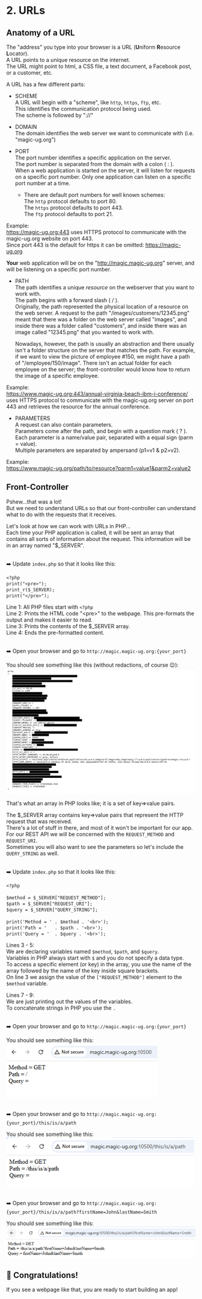 # 2. URLs

## Anatomy of a URL

The "address" you type into your browser is a URL (**U**niform **R**esource **L**ocator).  
A URL points to a unique resource on the internet.  
The URL might point to html, a CSS file, a text document, a Facebook post, or a customer, etc.  


A URL has a few different parts:  

* SCHEME  
    A URL will begin with a "scheme", like `http`, `https`, `ftp`, etc.  
    This identifies the communication protocol being used.   
    The scheme is followed by "://"  

* DOMAIN  
    The domain identifies the web server we want to communicate with (i.e. "magic-ug.org")  

* PORT  
    The port number identifies a specific application on the server.  
    The port number is separated from the domain with a colon ( : ).  
    When a web application is started on the server, it will listen for requests on a specific port number.  Only one application can listen on a specific port number at a time.  
    
    - There are default port numbers for well known schemes:  
    The `http` protocol defaults to port 80.  
    The `https` protocol defaults to port 443.  
    The `ftp` protocol defaults to port 21.  
      
Example:  
https://magic-ug.org:443 uses HTTPS protocol to communicate with the magic-ug.org website on port 443.   
Since port 443 is the default for https it can be omitted: https://magic-ug.org 

**Your** web application will be on the "http://magic.magic-ug.org" server, and will be listening on a specific port number.  

* PATH  
    The path identifies a unique *resource* on the webserver that you want to work with.  
    The path begins with a forward slash ( / ).  
    Originally, the path represented the physical location of a resource on the web server.  A request to the path "/images/customers/12345.png" meant that there was a folder on the web server called "images", and inside there was a folder called "customers", and inside there was an image called "12345.png" that you wanted to work with. 

    Nowadays, however, the path is usually an abstraction and there usually isn't a folder structure on the server that matches the path.  For example, if we want to view the picture of employee #150, we might have a path of "/employee/150/image". There isn't an actual folder for each employee on the server; the front-controller would know how to return the image of a specific employee.  
      
Example:  
https://www.magic-ug.org:443/annual-virginia-beach-ibm-i-conference/ uses HTTPS protocol to communicate with the magic-ug.org server on port 443 and retrieves the resource for the annual conference.  


* PARAMETERS  
    A request can also contain parameters.  
    Parameters come after the path, and begin with a question mark ( ? ).  
    Each parameter is a name/value pair, separated with a equal sign (parm = value).  
    Multiple parameters are separated by ampersand (p1=v1 & p2=v2).

Example:  
https://www.magic-ug.org/path/to/resource?parm1=value1&parm2=value2  



## Front-Controller
Pshew...that was a lot!  
But we need to understand URLs so that our front-controller can understand what to do with the requests that it receives.  

Let's look at how we can work with URLs in PHP...  
Each time your PHP application is called, it will be sent an array that contains all sorts of information about the request. This information will be in an array named "$_SERVER".  

<br>➡️ Update `index.php` so that it looks like this:  
```
<?php
print("<pre>");
print_r($_SERVER);
print("</pre>");
```
Line 1: All PHP files start with `<?php`  
Line 2: Prints the HTML code "&lt;pre&gt;" to the webpage.  This pre-formats the output and makes it easier to read.  
Line 3:  Prints the contents of the $_SERVER array.  
Line 4:  Ends the pre-formatted content.  

<br>➡️ Open your browser and go to `http://magic.magic-ug.org:{your_port}`  

You should see something like this (without redactions, of course 😉):  
![server array](images/server_array.PNG)  

That's what an array in PHP looks like; it is a set of key=>value pairs.  

The $_SERVER array contains key=>value pairs that represent the HTTP request that was received.  
There's a lot of stuff in there, and most of it won't be important for our app.  
For our REST API we will be concerned with the `REQUEST_METHOD` and `REQUEST_URI`.  
Sometimes you will also want to see the parameters so let's include the `QUERY_STRING` as well.


<br>➡️ Update `index.php` so that it looks like this:  
```
<?php

$method = $_SERVER["REQUEST_METHOD"];
$path = $_SERVER["REQUEST_URI"];
$query = $_SERVER["QUERY_STRING"];

print('Method = ' . $method . '<br>');
print('Path = '   . $path . '<br>');
print('Query = '  . $query . '<br>');
```

Lines 3 - 5:  
We are declaring variables named `$method`, `$path`, and `$query`.  
Variables in PHP always start with `$` and you do not specify a data type.  
To access a specific element (or key) in the array, you use the name of the array followed by the name of the key inside square brackets.  
On line 3 we assign the value of the `["REQUEST_METHOD"]` element to the `$method` variable.  



Lines 7 - 9:  
We are just printing out the values of the variables.  
To concatenate strings in PHP you use the `.` 



<br>➡️ Open your browser and go to `http://magic.magic-ug.org:{your_port}`  

You should see something like this:  
![path info](images/path_info.PNG)   



<br>➡️ Open your browser and go to `http://magic.magic-ug.org:{your_port}/this/is/a/path`  

You should see something like this:  
![this is a path](images/this_is_a_path.PNG)   


<br>➡️ Open your browser and go to `http://magic.magic-ug.org:{your_port}/this/is/a/path?firstName=John&lastName=Smith`  

You should see something like this:  
![query string](images/query_string.PNG)   


## 🚀 Congratulations!
If you see a webpage like that, you are ready to start building an app!  